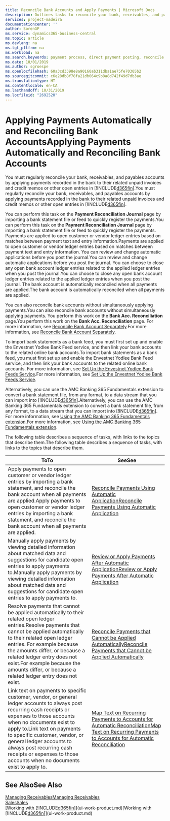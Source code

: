 ```yaml
---
title: Reconcile Bank Accounts and Apply Payments | Microsoft Docs
description: Outlines tasks to reconcile your bank, receivables, and payables accounts, post cash receipts or expenses, and apply payments automatically.
services: project-madeira
documentationcenter: ''
author: SorenGP
ms.service: dynamics365-business-central
ms.topic: article
ms.devlang: na
ms.tgt_pltfrm: na
ms.workload: na
ms.search.keywords: payment process, direct payment posting, reconcile payment, expenses, cash receipts
ms.date: 10/01/2019
ms.author: sgroespe
ms.openlocfilehash: 60a3cd3398e8a90160ab311dba1ae75fe70305b2
ms.sourcegitcommit: c6e28db8f78fa21db064c9b8a8d742f49d7db3ae
ms.translationtype: HT
ms.contentlocale: en-CA
ms.lasthandoff: 10/31/2019
ms.locfileid: "2692520"
---
```

# <a name="applying-payments-automatically-and-reconciling-bank-accounts"></a><span data-ttu-id="2a2dc-103">Applying Payments Automatically and Reconciling Bank Accounts</span><span class="sxs-lookup"><span data-stu-id="2a2dc-103">Applying Payments Automatically and Reconciling Bank Accounts</span></span>
<span data-ttu-id="2a2dc-104">You must regularly reconcile your bank, receivables, and payables accounts by applying payments recorded in the bank to their related unpaid invoices and credit memos or other open entries in [!INCLUDE[d365fin](includes/d365fin_md.md)].</span><span class="sxs-lookup"><span data-stu-id="2a2dc-104">You must regularly reconcile your bank, receivables, and payables accounts by applying payments recorded in the bank to their related unpaid invoices and credit memos or other open entries in [!INCLUDE[d365fin](includes/d365fin_md.md)].</span></span>  

<span data-ttu-id="2a2dc-105">You can perform this task on the **Payment Reconciliation Journal** page by importing a bank statement file or feed to quickly register the payments.</span><span class="sxs-lookup"><span data-stu-id="2a2dc-105">You can perform this task on the **Payment Reconciliation Journal** page by importing a bank statement file or feed to quickly register the payments.</span></span> <span data-ttu-id="2a2dc-106">Payments are applied to open customer or vendor ledger entries based on matches between payment text and entry information.</span><span class="sxs-lookup"><span data-stu-id="2a2dc-106">Payments are applied to open customer or vendor ledger entries based on matches between payment text and entry information.</span></span> <span data-ttu-id="2a2dc-107">You can review and change automatic applications before you post the journal.</span><span class="sxs-lookup"><span data-stu-id="2a2dc-107">You can review and change automatic applications before you post the journal.</span></span> <span data-ttu-id="2a2dc-108">You can choose to close any open bank account ledger entries related to the applied ledger entries when you post the journal.</span><span class="sxs-lookup"><span data-stu-id="2a2dc-108">You can choose to close any open bank account ledger entries related to the applied ledger entries when you post the journal.</span></span> <span data-ttu-id="2a2dc-109">The bank account is automatically reconciled when all payments are applied.</span><span class="sxs-lookup"><span data-stu-id="2a2dc-109">The bank account is automatically reconciled when all payments are applied.</span></span>

<span data-ttu-id="2a2dc-110">You can also reconcile bank accounts without simultaneously applying payments.</span><span class="sxs-lookup"><span data-stu-id="2a2dc-110">You can also reconcile bank accounts without simultaneously applying payments.</span></span> <span data-ttu-id="2a2dc-111">You perform this work on the **Bank Acc. Reconciliation** page.</span><span class="sxs-lookup"><span data-stu-id="2a2dc-111">You perform this work on the **Bank Acc. Reconciliation** page.</span></span> <span data-ttu-id="2a2dc-112">For more information, see [Reconcile Bank Account Separately](bank-how-reconcile-bank-accounts-separately.md).</span><span class="sxs-lookup"><span data-stu-id="2a2dc-112">For more information, see [Reconcile Bank Account Separately](bank-how-reconcile-bank-accounts-separately.md).</span></span>   

<span data-ttu-id="2a2dc-113">To import bank statements as a bank feed, you must first set up and enable the Envestnet Yodlee Bank Feed service, and then link your bank accounts to the related online bank accounts.</span><span class="sxs-lookup"><span data-stu-id="2a2dc-113">To import bank statements as a bank feed, you must first set up and enable the Envestnet Yodlee Bank Feed service, and then link your bank accounts to the related online bank accounts.</span></span> <span data-ttu-id="2a2dc-114">For more information, see [Set Up the Envestnet Yodlee Bank Feeds Service](bank-how-setup-bank-statement-service.md).</span><span class="sxs-lookup"><span data-stu-id="2a2dc-114">For more information, see [Set Up the Envestnet Yodlee Bank Feeds Service](bank-how-setup-bank-statement-service.md).</span></span>  

<span data-ttu-id="2a2dc-115">Alternatively, you can use the AMC Banking 365 Fundamentals extension to convert a bank statement file, from any format, to a data stream that you can import into [!INCLUDE[d365fin](includes/d365fin_md.md)].</span><span class="sxs-lookup"><span data-stu-id="2a2dc-115">Alternatively, you can use the AMC Banking 365 Fundamentals extension to convert a bank statement file, from any format, to a data stream that you can import into [!INCLUDE[d365fin](includes/d365fin_md.md)].</span></span> <span data-ttu-id="2a2dc-116">For more information, see [Using the AMC Banking 365 Fundamentals extension](ui-extensions-amc-banking.md).</span><span class="sxs-lookup"><span data-stu-id="2a2dc-116">For more information, see [Using the AMC Banking 365 Fundamentals extension](ui-extensions-amc-banking.md).</span></span>  

<span data-ttu-id="2a2dc-117">The following table describes a sequence of tasks, with links to the topics that describe them.</span><span class="sxs-lookup"><span data-stu-id="2a2dc-117">The following table describes a sequence of tasks, with links to the topics that describe them.</span></span>  

| <span data-ttu-id="2a2dc-118">To</span><span class="sxs-lookup"><span data-stu-id="2a2dc-118">To</span></span> | <span data-ttu-id="2a2dc-119">See</span><span class="sxs-lookup"><span data-stu-id="2a2dc-119">See</span></span> |
| --- | --- |
| <span data-ttu-id="2a2dc-120">Apply payments to open customer or vendor ledger entries by importing a bank statement, and reconcile the bank account when all payments are applied.</span><span class="sxs-lookup"><span data-stu-id="2a2dc-120">Apply payments to open customer or vendor ledger entries by importing a bank statement, and reconcile the bank account when all payments are applied.</span></span> |[<span data-ttu-id="2a2dc-121">Reconcile Payments Using Automatic Application</span><span class="sxs-lookup"><span data-stu-id="2a2dc-121">Reconcile Payments Using Automatic Application</span></span>](receivables-how-reconcile-payments-auto-application.md) |
| <span data-ttu-id="2a2dc-122">Manually apply payments by viewing detailed information about matched data and suggestions for candidate open entries to apply payments to.</span><span class="sxs-lookup"><span data-stu-id="2a2dc-122">Manually apply payments by viewing detailed information about matched data and suggestions for candidate open entries to apply payments to.</span></span> |[<span data-ttu-id="2a2dc-123">Review or Apply Payments After Automatic Application</span><span class="sxs-lookup"><span data-stu-id="2a2dc-123">Review or Apply Payments After Automatic Application</span></span>](receivables-how-review-apply-payments-auto-application.md) |
| <span data-ttu-id="2a2dc-124">Resolve payments that cannot be applied automatically to their related open ledger entries.</span><span class="sxs-lookup"><span data-stu-id="2a2dc-124">Resolve payments that cannot be applied automatically to their related open ledger entries.</span></span> <span data-ttu-id="2a2dc-125">For example because the amounts differ, or because a related ledger entry does not exist.</span><span class="sxs-lookup"><span data-stu-id="2a2dc-125">For example because the amounts differ, or because a related ledger entry does not exist.</span></span> |[<span data-ttu-id="2a2dc-126">Reconcile Payments that Cannot be Applied Automatically</span><span class="sxs-lookup"><span data-stu-id="2a2dc-126">Reconcile Payments that Cannot be Applied Automatically</span></span>](receivables-how-reconcile-payments-cannot-apply-auto.md) |
| <span data-ttu-id="2a2dc-127">Link text on payments to specific customer, vendor, or general ledger accounts to always post recurring cash receipts or expenses to those accounts when no documents exist to apply to.</span><span class="sxs-lookup"><span data-stu-id="2a2dc-127">Link text on payments to specific customer, vendor, or general ledger accounts to always post recurring cash receipts or expenses to those accounts when no documents exist to apply to.</span></span> |[<span data-ttu-id="2a2dc-128">Map Text on Recurring Payments to Accounts for Automatic Reconciliation</span><span class="sxs-lookup"><span data-stu-id="2a2dc-128">Map Text on Recurring Payments to Accounts for Automatic Reconciliation</span></span>](receivables-how-map-text-recurring-payments-accounts-auto-reconcilliation.md) |

## <a name="see-also"></a><span data-ttu-id="2a2dc-129">See Also</span><span class="sxs-lookup"><span data-stu-id="2a2dc-129">See Also</span></span>
[<span data-ttu-id="2a2dc-130">Managing Receivables</span><span class="sxs-lookup"><span data-stu-id="2a2dc-130">Managing Receivables</span></span>](receivables-manage-receivables.md)  
[<span data-ttu-id="2a2dc-131">Sales</span><span class="sxs-lookup"><span data-stu-id="2a2dc-131">Sales</span></span>](sales-manage-sales.md)  
<span data-ttu-id="2a2dc-132">[Working with [!INCLUDE[d365fin](includes/d365fin_md.md)]](ui-work-product.md)</span><span class="sxs-lookup"><span data-stu-id="2a2dc-132">[Working with [!INCLUDE[d365fin](includes/d365fin_md.md)]](ui-work-product.md)</span></span>
